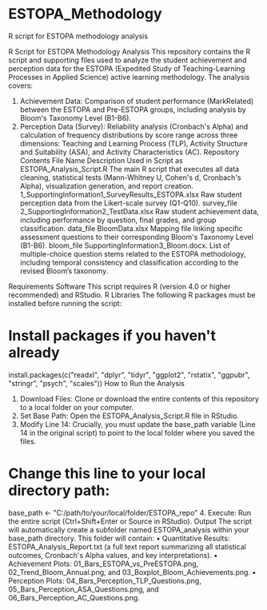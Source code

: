 # ESTOPA_Methodology
R script for ESTOPA methodology analysis

R Script for ESTOPA Methodology Analysis
This repository contains the R script and supporting files used to analyze the student achievement and perception data for the ESTOPA (Expedited Study of Teaching-Learning Processes in Applied Science) active learning methodology.
The analysis covers:
1.	Achievement Data: Comparison of student performance (MarkRelated) between the ESTOPA and Pre-ESTOPA groups, including analysis by Bloom's Taxonomy Level (B1-B6).
2.	Perception Data (Survey): Reliability analysis (Cronbach's Alpha) and calculation of frequency distributions by score range across three dimensions: Teaching and Learning Process (TLP), Activity Structure and Suitability (ASA), and Activity Characteristics (AC).
Repository Contents
File Name	Description	Used in Script as
ESTOPA_Analysis_Script.R	The main R script that executes all data cleaning, statistical tests (Mann-Whitney U, Cohen's d, Cronbach's Alpha), visualization generation, and report creation.	 
1_SupportingInformation1_SurveyResults_ESTOPA.xlsx	Raw student perception data from the Likert-scale survey (Q1-Q10).	survey_file
2_SupportingInformation2_TestData.xlsx	Raw student achievement data, including performance by question, final grades, and group classification.	data_file
BloomData.xlsx	Mapping file linking specific assessment questions to their corresponding Bloom's Taxonomy Level (B1-B6).	bloom_file
SupportingInformation3_Bloom.docx. List of multiple-choice question stems related to the ESTOPA methodology, including temporal consistency and classification according to the revised Bloom’s taxonomy.

Requirements
Software
This script requires R (version 4.0 or higher recommended) and RStudio.
R Libraries
The following R packages must be installed before running the script:
# Install packages if you haven't already
install.packages(c("readxl", "dplyr", "tidyr", "ggplot2", "rstatix", "ggpubr", "stringr", "psych", "scales"))
How to Run the Analysis
1.	Download Files: Clone or download the entire contents of this repository to a local folder on your computer.
2.	Set Base Path: Open the ESTOPA_Analysis_Script.R file in RStudio.
3.	Modify Line 14: Crucially, you must update the base_path variable (Line 14 in the original script) to point to the local folder where you saved the files.
# Change this line to your local directory path:
base_path <- "C:/path/to/your/local/folder/ESTOPA_repo"
4.	Execute: Run the entire script (Ctrl+Shift+Enter or Source in RStudio).
Output
The script will automatically create a subfolder named ESTOPA_analysis within your base_path directory. This folder will contain:
•	Quantitative Results: ESTOPA_Analysis_Report.txt (a full text report summarizing all statistical outcomes, Cronbach's Alpha values, and key interpretations).
•	Achievement Plots: 01_Bars_ESTOPA_vs_PreESTOPA.png, 02_Trend_Bloom_Annual.png, and 03_Boxplot_Bloom_Achievements.png.
•	Perception Plots: 04_Bars_Perception_TLP_Questions.png, 05_Bars_Perception_ASA_Questions.png, and 06_Bars_Perception_AC_Questions.png.

